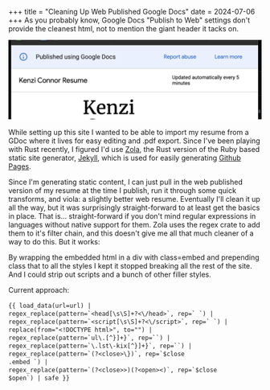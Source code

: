 +++
title = "Cleaning Up Web Published Google Docs"
date = 2024-07-06
+++
As you probably know, Google Docs "Publish to Web" settings don't provide the cleanest html, not to mention the giant header it tacks on.

![image](/assets/images/posts/gdocs_header.png)

<!-- more --> 

While setting up this site I wanted to be able to import my resume from a GDoc where it lives for easy editing and .pdf export. Since I've been playing with Rust recently, I figured I'd use [Zola](https://www.getzola.org/), the Rust version of the Ruby based static site generator, [Jekyll](https://jekyllrb.com/), which is used for easily generating [Github Pages](https://pages.github.com/).

Since I'm generating static content, I can just pull in the web published version of my resume at the time I publish, run it through some quick transforms, and viola: a slightly better web resume. Eventually I'll clean it up all the way, but it was surprisingly straight-forward to at least get the basics in place.  That is... straight-forward if you don't mind regular expressions in languages without native support for them. Zola uses the regex crate to add them to it's filter chain, and this doesn't give me all that much cleaner of a way to do this. But it works:

By wrapping the embedded html in a div with class=embed and prepending class that to all the styles I kept it stopped breaking all the rest of the site. And I could strip out scripts and a bunch of other filler styles.

Current approach:

```
{{ load_data(url=url) | 
regex_replace(pattern=`<head[\s\S]+?<\/head>`, rep=` `) | 
regex_replace(pattern=`<script[\s\S]+?<\/script>`, rep=` `) | 
replace(from="<!DOCTYPE html>", to="") | 
regex_replace(pattern=`ul\.[^}]+}`, rep=``) | 
regex_replace(pattern=`\.lst\-kix[^}]+}`, rep=``) | 
regex_replace(pattern=`(?<close>\})`, rep=`$close
.embed `) | 
regex_replace(pattern=`(?<close>>)(?<open><)`, rep=`$close
$open`) | safe }}
````
